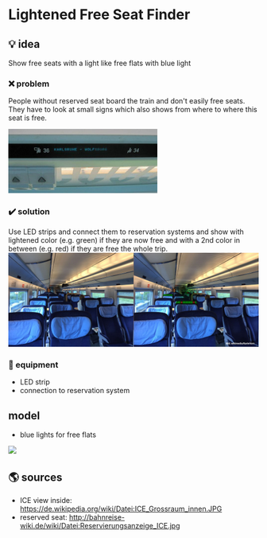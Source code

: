 # Lightened Free Seat Finder

## 💡 idea
Show free seats with a light like free flats with blue light


### ❌ problem
People without reserved seat board the train and don't easily free seats. They have to look at small signs which also shows from where to where this seat is free.

<img src="01_problem.jpg" width="300">


### ✔️ solution
Use LED strips and connect them to reservation systems and show with lightened color (e.g. green) if they are now free and with a 2nd color in between (e.g. red) if they are free the whole trip.  
<img src="01_sample.jpg">

### 🧰 equipment
* LED strip
* connection to reservation system

## model
* blue lights for free flats


<img src="https://media04.berliner-woche.de/article/2015/01/20/6/183176_L.jpg?1537258529" width="300">


## 🌎 sources
* ICE view inside: https://de.wikipedia.org/wiki/Datei:ICE_Grossraum_innen.JPG
* reserved seat: http://bahnreise-wiki.de/wiki/Datei:Reservierungsanzeige_ICE.jpg
